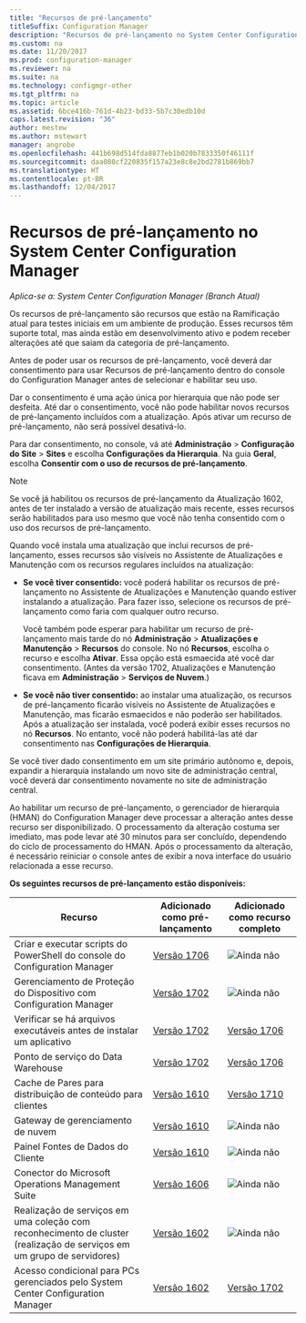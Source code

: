 ```yaml
---
title: "Recursos de pré-lançamento"
titleSuffix: Configuration Manager
description: "Recursos de pré-lançamento no System Center Configuration Manager"
ms.custom: na
ms.date: 11/20/2017
ms.prod: configuration-manager
ms.reviewer: na
ms.suite: na
ms.technology: configmgr-other
ms.tgt_pltfrm: na
ms.topic: article
ms.assetid: 6bce416b-761d-4b23-bd33-5b7c30edb10d
caps.latest.revision: "36"
author: mestew
ms.author: mstewart
manager: angrobe
ms.openlocfilehash: 441b698d514fda8877eb1b020b7833350f46111f
ms.sourcegitcommit: daa080cf220835f157a23e8c8e2bd2781b869bb7
ms.translationtype: HT
ms.contentlocale: pt-BR
ms.lasthandoff: 12/04/2017
---
```

# <a name="pre-release-features-in-system-center-configuration-manager"></a>Recursos de pré-lançamento no System Center Configuration Manager
*Aplica-se a: System Center Configuration Manager (Branch Atual)*

Os recursos de pré-lançamento são recursos que estão na Ramificação atual para testes iniciais em um ambiente de produção. Esses recursos têm suporte total, mas ainda estão em desenvolvimento ativo e podem receber alterações até que saiam da categoria de pré-lançamento.

 Antes de poder usar os recursos de pré-lançamento, você deverá dar consentimento para usar Recursos de pré-lançamento dentro do console do Configuration Manager antes de selecionar e habilitar seu uso.  

Dar o consentimento é uma ação única por hierarquia que não pode ser desfeita. Até dar o consentimento, você não pode habilitar novos recursos de pré-lançamento incluídos com a atualização. Após ativar um recurso de pré-lançamento, não será possível desativá-lo.

Para dar consentimento, no console, vá até **Administração** > **Configuração do Site** > **Sites** e escolha **Configurações da Hierarquia**. Na guia **Geral**, escolha **Consentir com o uso de recursos de pré-lançamento**.

 > [!NOTE]
 > Se você já habilitou os recursos de pré-lançamento da Atualização 1602, antes de ter instalado a versão de atualização mais recente, esses recursos serão habilitados para uso mesmo que você não tenha consentido com o uso dos recursos de pré-lançamento.

Quando você instala uma atualização que inclui recursos de pré-lançamento, esses recursos são visíveis no Assistente de Atualizações e Manutenção com os recursos regulares incluídos na atualização:
  - **Se você tiver consentido:** você poderá habilitar os recursos de pré-lançamento no Assistente de Atualizações e Manutenção quando estiver instalando a atualização. Para fazer isso, selecione os recursos de pré-lançamento como faria com qualquer outro recurso.     

    Você também pode esperar para habilitar um recurso de pré-lançamento mais tarde do nó **Administração** > **Atualizações e Manutenção** > **Recursos** do console. No nó **Recursos**, escolha o recurso e escolha **Ativar**. Essa opção está esmaecida até você dar consentimento. (Antes da versão 1702, Atualizações e Manutenção ficava em **Administração** > **Serviços de Nuvem**.)
  -   **Se você não tiver consentido:** ao instalar uma atualização, os recursos de pré-lançamento ficarão visíveis no Assistente de Atualizações e Manutenção, mas ficarão esmaecidos e não poderão ser habilitados. Após a atualização ser instalada, você poderá exibir esses recursos no nó **Recursos**. No entanto, você não poderá habilitá-las até dar consentimento nas **Configurações de Hierarquia**.

Se você tiver dado consentimento em um site primário autônomo e, depois, expandir a hierarquia instalando um novo site de administração central, você deverá dar consentimento novamente no site de administração central.

 Ao habilitar um recurso de pré-lançamento, o gerenciador de hierarquia (HMAN) do Configuration Manager deve processar a alteração antes desse recurso ser disponibilizado. O processamento da alteração costuma ser imediato, mas pode levar até 30 minutos para ser concluído, dependendo do ciclo de processamento do HMAN. Após o processamento da alteração, é necessário reiniciar o console antes de exibir a nova interface do usuário relacionada a esse recurso.

**Os seguintes recursos de pré-lançamento estão disponíveis:**

 |Recurso          |Adicionado como pré-lançamento | Adicionado como recurso completo|  
|------------------|---------------------|---------------------|
| Criar e executar scripts do PowerShell do console do Configuration Manager |  [Versão 1706](/sccm/apps/deploy-use/create-deploy-scripts)|![Ainda não](media/83c5d168-8faf-4e8e-920b-528e3c43ffd4.gif)|
| Gerenciamento de Proteção do Dispositivo com Configuration Manager |  [Versão 1702](/sccm/protect/deploy-use/use-device-guard-with-configuration-manager)|![Ainda não](media/83c5d168-8faf-4e8e-920b-528e3c43ffd4.gif)|
| Verificar se há arquivos executáveis antes de instalar um aplicativo  |   [Versão 1702](/sccm/apps/deploy-use/deploy-applications#how-to-check-for-running-executable-files-before-installing-an-application) |[Versão 1706](/sccm/apps/deploy-use/deploy-applications#how-to-check-for-running-executable-files-before-installing-an-application)|
| Ponto de serviço do Data Warehouse  |  [Versão 1702](/sccm/core/servers/manage/data-warehouse) |[Versão 1706](/sccm/core/servers/manage/data-warehouse)|
| Cache de Pares para distribuição de conteúdo para clientes |  [Versão 1610](/sccm/core/plan-design/hierarchy/client-peer-cache) | [Versão 1710](/sccm/core/plan-design/hierarchy/client-peer-cache)|
| Gateway de gerenciamento de nuvem |  [Versão 1610](/sccm/core/clients/manage/plan-cloud-management-gateway) |![Ainda não](media/83c5d168-8faf-4e8e-920b-528e3c43ffd4.gif)|
| Painel Fontes de Dados do Cliente |  [Versão 1610](/sccm/core/servers/deploy/configure/monitor-content-you-have-distributed#client-data-sources-dashboard) |![Ainda não](media/83c5d168-8faf-4e8e-920b-528e3c43ffd4.gif)|
| Conector do Microsoft Operations Management Suite  | [Versão 1606](../../../core/clients/manage/sync-data-microsoft-operations-management-suite.md) |![Ainda não](media/83c5d168-8faf-4e8e-920b-528e3c43ffd4.gif)|
| Realização de serviços em uma coleção com reconhecimento de cluster (realização de serviços em um grupo de servidores)| [Versão 1602](../../../core/get-started/capabilities-in-technical-preview-1605.md#BKMK_ServerGroups)|![Ainda não](media/83c5d168-8faf-4e8e-920b-528e3c43ffd4.gif)|
|Acesso condicional para PCs gerenciados pelo System Center Configuration Manager | [Versão 1602](../../../protect/deploy-use/manage-access-to-o365-services-for-pcs-managed-by-sccm.md)     | [Versão 1702](/sccm/mdm/deploy-use/manage-access-to-services)                     |
